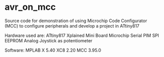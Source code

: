 # avr_on_mcc
Source code for demonstration of using Microchip Code Configurator (MCC) to configure peripherals and develop a project in ATtiny817

Hardware used are:
ATtiny817 Xplained Mini Board
Microchip Serial PIM SPI EEPROM
Analog Joystick as potentiometer

Software:
MPLAB X 5.40
XC8 2.20
MCC 3.95.0